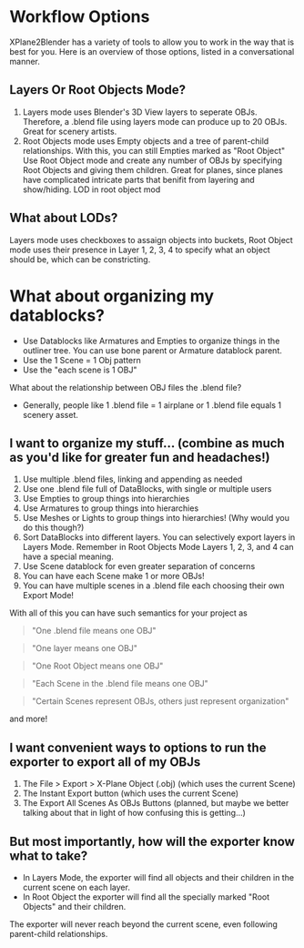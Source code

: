 # Workflow Options

XPlane2Blender has a variety of tools to allow you to work in the way that is best for you. Here is an overview of those options, listed in a conversational manner.

## Layers Or Root Objects Mode?

1. Layers mode uses Blender's 3D View layers to seperate OBJs. Therefore, a .blend file using layers mode can produce up to 20 OBJs. Great for scenery artists.
2. Root Objects mode uses Empty objects and a tree of parent-child relationships. With this, you can still Empties marked as "Root Object" Use Root Object mode and create any number of OBJs by specifying Root Objects and giving them children. Great for planes, since planes have complicated intricate parts that benifit from layering and show/hiding. LOD in root object mod

## What about LODs?

Layers mode uses checkboxes to assaign objects into buckets, Root Object mode uses their presence in Layer 1, 2, 3, 4 to specify what an object should be, which can be constricting.

# What about organizing my datablocks?

* Use Datablocks like Armatures and Empties to organize things in the outliner tree. You can use bone parent or Armature datablock parent.
* Use the 1 Scene = 1 Obj pattern
* Use the "each scene is 1 OBJ"

What about the relationship between OBJ files the .blend file?

* Generally, people like 1 .blend file = 1 airplane or 1 .blend file equals 1 scenery asset.

## I want to organize my stuff... \(combine as much as you'd like for greater fun and headaches!\)

1. Use multiple .blend files, linking and appending as needed
2. Use one .blend file full of DataBlocks, with single or multiple users
3. Use Empties to group things into hierarchies
4. Use Armatures to group things into hierarchies
5. Use Meshes or Lights to group things into hierarchies! \(Why would you do this though?\)
6. Sort DataBlocks into different layers. You can selectively export layers in Layers Mode. Remember in Root Objects Mode Layers 1, 2, 3, and 4 can have a special meaning.
7. Use Scene datablock for even greater separation of concerns
8. You can have each Scene make 1 or more OBJs!
9. You can have multiple scenes in a .blend file each choosing their own Export Mode!

With all of this you can have such semantics for your project as

> "One .blend file means one OBJ"

> "One layer means one OBJ"

> "One Root Object means one OBJ"

> "Each Scene in the .blend file means one OBJ"

> "Certain Scenes represent OBJs, others just represent organization"

and more!

## I want convenient ways to options to run the exporter to export all of my OBJs

1. The File 
   &gt;
    Export 
   &gt;
    X-Plane Object \(.obj\) \(which uses the current Scene\)
2. The Instant Export button \(which uses the current Scene\)
3. The Export All Scenes As OBJs Buttons \(planned, but maybe we better talking about that in light of how confusing this is getting...\)

## But most importantly, how will the exporter know what to take?

* In Layers Mode, the exporter will find all objects and their children in the current scene on each layer.
* In Root Object the exporter will find all the specially marked "Root Objects" and their children.

The exporter will never reach beyond the current scene, even following parent-child relationships.


